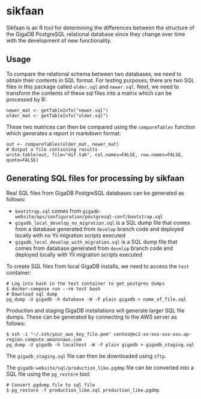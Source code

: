 # sikfaan

Sikfaan is an R tool for determining the differences between the structure of the 
GigaDB PostgreSQL relational database since they change over time with the 
development of new functionality.

## Usage

To compare the relational schema between two databases, we need to obtain their
contents in SQL format. For testing purposes, there are two SQL files in this 
package called `older.sql` and `newer.sql`. Next, we need to transform the
contents of these sql files into a matrix which can be processed by R:
```
newer_mat <- getTableInfo("newer.sql")
older_mat <- getTableInfo("older.sql")
```

These two matrices can then be compared using the `compareTables` function which
generates a report in markdown format:
```
out <- compareTables(older_mat, newer_mat)
# Output a file containing results
write.table(out, file="dif.tab", col.names=FALSE, row.names=FALSE, quote=FALSE)
```

## Generating SQL files for processing by sikfaan

Real SQL files from GigaDB PostgreSQL databases can be generated as follows:

 * `bootstrap.sql` comes from `gigadb-website/ops/configuration/postgresql-conf/bootstrap.sql`
 * `gigadb_local_develop_no_migration.sql` is a SQL dump file that comes from a 
 database generated from `develop` branch code and deployed locally with no Yii 
 migration scripts executed
 * `gigadb_local_develop_with_migration.sql` is a SQL dump file that comes from 
 database generated from `develop` branch code and deployed locally with Yii 
 migration scripts executed
 
To create SQL files from local GigaDB installs, we need to access the `test` 
container: 
```
# Log into bash in the test container to get postgres dumps
$ docker-compose run --rm test bash
# Download sql dump
pg_dump -U gigadb -h database -W -F plain gigadb > name_of_file.sql
```

Production and staging GigaDB installations will generate larger SQL file dumps.
These can be generated by connecting to the AWS server as follows:
```
$ ssh -i "~/.ssh/your_aws_key_file.pem" centos@ec2-xx-xxx-xxx-xxx.ap-region.compute.amazonaws.com
pg_dump -U gigadb -h localhost -W -F plain gigadb > gigadb_staging.sql
```

The `gigadb_staging.sql` file can then be downloaded using `sftp`.

The `gigadb-website/sql/production_like.pgdmp` file can be converted into a SQL
file using the `pg_restore` tool:
```
# Convert pgdump file to sql file
$ pg_restore -f production_like.sql production_like.pgdmp
```
